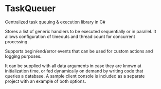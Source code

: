 # TaskQueuer

Centralized task queuing & execution library in C#

Stores a list of generic handlers to be executed sequentially or in parallel. It allows configuration of timeouts and thread count for concurrent processing.

Supports begin/end/error events that can be used for custom actions and logging purposes.

It can be supplied with all data arguments in case they are known at initialization time, or fed dynamically on demand by writing code that queries a database. A sample client console is included as a separate project with an example of both options.

